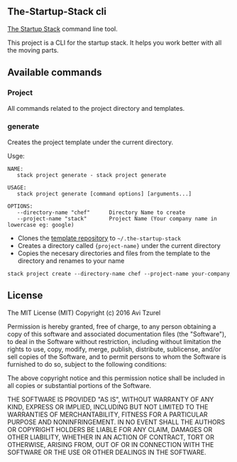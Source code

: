 ## The-Startup-Stack cli

[The Startup Stack](http://the-startup-stack.com/) command line tool.

This project is a CLI for the startup stack. It helps you work better with all
the moving parts.

## Available commands

### Project

All commands related to the project directory and templates.

### generate

Creates the project template under the current directory.

Usge:

```
NAME:
   stack project generate - stack project generate

USAGE:
   stack project generate [command options] [arguments...]

OPTIONS:
   --directory-name "chef"      Directory Name to create
   --project-name "stack"       Project Name (Your company name in lowercase eg: google)
```


* Clones the [template repository](https://github.com/the-startup-stack/chef-repo-template) to `~/.the-startup-stack`
* Creates a directory called `{project-name}` under the current directory
* Copies the necesary directories and files from the template to the directory
  and renames to your name

`stack project create --directory-name chef --project-name your-company`

## License

The MIT License (MIT)
Copyright (c) 2016 Avi Tzurel

Permission is hereby granted, free of charge, to any person obtaining a copy of this software and associated documentation files (the "Software"), to deal in the Software without restriction, including without limitation the rights to use, copy, modify, merge, publish, distribute, sublicense, and/or sell copies of the Software, and to permit persons to whom the Software is furnished to do so, subject to the following conditions:

The above copyright notice and this permission notice shall be included in all copies or substantial portions of the Software.

THE SOFTWARE IS PROVIDED "AS IS", WITHOUT WARRANTY OF ANY KIND, EXPRESS OR IMPLIED, INCLUDING BUT NOT LIMITED TO THE WARRANTIES OF MERCHANTABILITY, FITNESS FOR A PARTICULAR PURPOSE AND NONINFRINGEMENT. IN NO EVENT SHALL THE AUTHORS OR COPYRIGHT HOLDERS BE LIABLE FOR ANY CLAIM, DAMAGES OR OTHER LIABILITY, WHETHER IN AN ACTION OF CONTRACT, TORT OR OTHERWISE, ARISING FROM, OUT OF OR IN CONNECTION WITH THE SOFTWARE OR THE USE OR OTHER DEALINGS IN THE SOFTWARE.
